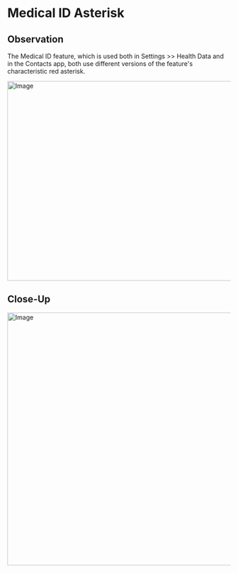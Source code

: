 # Medical ID Asterisk

## Observation
The Medical ID feature, which is used both in Settings >> Health Data and in the Contacts app, both use different versions of the feature's characteristic red asterisk.

<img width="1000" height="451" alt="Image" src="https://github.com/user-attachments/assets/ad6ee597-11c8-4701-9b0d-5b8a089ebb21" />

## Close-Up

<img width="1000" height="571" alt="Image" src="https://github.com/user-attachments/assets/632d12f2-5b49-4c08-91e0-a17e1d4b6bdd" />